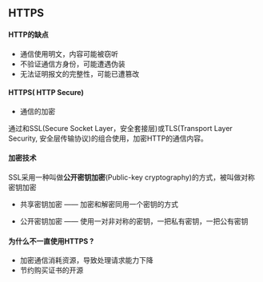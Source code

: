 ## HTTPS

#### HTTP的缺点

* 通信使用明文，内容可能被窃听
* 不验证通信方身份，可能遭遇伪装
* 无法证明报文的完整性，可能已遭篡改

#### HTTPS( HTTP Secure)

* 通信的加密

通过和SSL(Secure Socket Layer，安全套接层)或TLS(Transport Layer Security, 安全层传输协议)的组合使用，加密HTTP的通信内容。

#### 加密技术

SSL采用一种叫做**公开密钥加密**(Public-key cryptography)的方式，被叫做对称密钥加密

* 共享密钥加密 —— 加密和解密同用一个密钥的方式

* 公开密钥加密 —— 使用一对非对称的密钥，一把私有密钥，一把公有密钥

#### 为什么不一直使用HTTPS ?

* 加密通信消耗资源，导致处理请求能力下降
* 节约购买证书的开源

